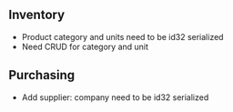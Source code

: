 ## Inventory
- Product category and units need to be id32 serialized
- Need CRUD for category and unit

## Purchasing
- Add supplier: company need to be id32 serialized